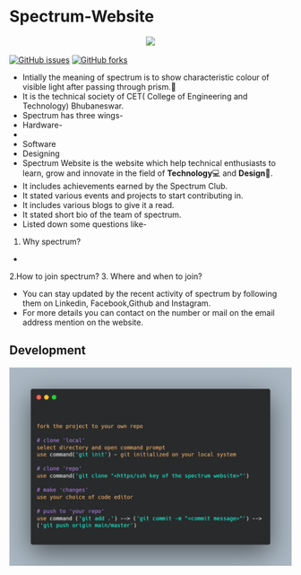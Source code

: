 # Spectrum-Website

<p align ="center"><img src = "https://user-images.githubusercontent.com/61475220/92301477-d87b4b80-ef81-11ea-84e8-17a577d64522.png" width="700px"></p>

[![GitHub issues](https://img.shields.io/github/issues/Spectrum-CETB/spectrum-website?style=plastic)](https://github.com/Spectrum-CETB/spectrum-website/issues)
[![GitHub forks](https://img.shields.io/github/forks/Spectrum-CETB/spectrum-website)](https://github.com/Spectrum-CETB/spectrum-website/network)

- Intially the meaning of spectrum is to show characteristic colour of visible light after passing through prism.🚀
- It is the technical society of CET( College of Engineering and Technology) Bhubaneswar.
- Spectrum has three wings-
 - Hardware-
  - 
 - Software 
 - Designing
- Spectrum Website is the website which help technical enthusiasts to learn, grow and innovate in the field of **Technology**💻 and **Design**🎨.
- It includes achievements earned by the Spectrum Club.
- It stated various events and projects to start contributing in.
- It includes various blogs to give it a read.
- It stated short bio of the team of spectrum.
- Listed down some questions like-
1. Why spectrum?
- 
2.How to join spectrum?
3. Where and when to join?
- You can stay updated by the recent activity of spectrum by following them on Linkedin, Facebook,Github and Instagram.
- For more details you can contact on the number or mail on the email address mention on the website.

## Development
<p align ="left"><img src = "https://raw.githubusercontent.com/debidattasuryaprakash/spectrum-website/master/readme%20images/carbon.png" width="700px"></p>
